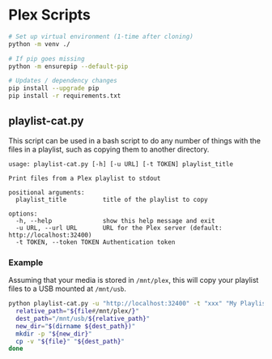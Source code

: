 # Plex Scripts

```sh
# Set up virtual environment (1-time after cloning)
python -m venv ./

# If pip goes missing
python -m ensurepip --default-pip

# Updates / dependency changes
pip install --upgrade pip
pip install -r requirements.txt
```

## playlist-cat.py

This script can be used in a bash script to do any number of things with the files in a playlist, such as copying them to another directory.

```
usage: playlist-cat.py [-h] [-u URL] [-t TOKEN] playlist_title

Print files from a Plex playlist to stdout

positional arguments:
  playlist_title          title of the playlist to copy

options:
  -h, --help              show this help message and exit
  -u URL, --url URL       URL for the Plex server (default: http://localhost:32400)
  -t TOKEN, --token TOKEN Authentication token
```

### Example

Assuming that your media is stored in `/mnt/plex`, this will copy your playlist files to a USB mounted at `/mnt/usb`.

```bash
python playlist-cat.py -u "http://localhost:32400" -t "xxx" "My Playlist" | while read file; do
  relative_path="${file#/mnt/plex/}"
  dest_path="/mnt/usb/${relative_path}"
  new_dir="$(dirname ${dest_path})"
  mkdir -p "${new_dir}"
  cp -v "${file}" "${dest_path}"
done
```


